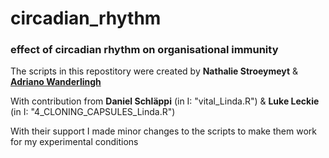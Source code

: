 # circadian_rhythm
### effect of circadian rhythm on organisational immunity

The scripts in this repostitory were created by **Nathalie Stroeymeyt** & [**Adriano Wanderlingh**](https://github.com/AdrianoWanderlingh/Ant_Tracking)

With contribution from **Daniel Schläppi** (in I: "vital_Linda.R") & **Luke Leckie** (in I: "4_CLONING_CAPSULES_Linda.R")

With their support I made minor changes to the scripts to make them work for my experimental conditions

